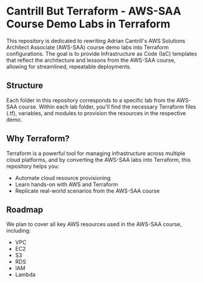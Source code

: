# Cantrill But Terraform - AWS-SAA Course Demo Labs in Terraform

This repository is dedicated to rewriting Adrian Cantrill's AWS Solutions Architect Associate (AWS-SAA) course demo labs into Terraform configurations. The goal is to provide Infrastructure as Code (IaC) templates that reflect the architecture and lessons from the AWS-SAA course, allowing for streamlined, repeatable deployments.

## Structure

Each folder in this repository corresponds to a specific lab from the AWS-SAA course. Within each lab folder, you'll find the necessary Terraform files (.tf), variables, and modules to provision the resources in the respective demo.

## Why Terraform?
Terraform is a powerful tool for managing infrastructure across multiple cloud platforms, and by converting the AWS-SAA labs into Terraform, this repository helps you:

* Automate cloud resource provisioning
* Learn hands-on with AWS and Terraform
* Replicate real-world scenarios from the AWS-SAA course

## Roadmap
We plan to cover all key AWS resources used in the AWS-SAA course, including:

* VPC
* EC2
* S3
* RDS
* IAM
* Lambda